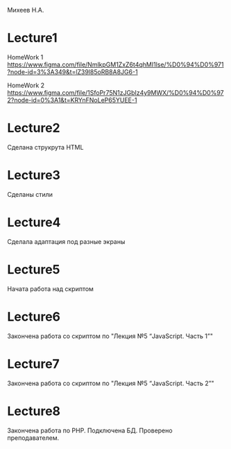 
Михеев Н.А.
# Lecture1

HomeWork 1
https://www.figma.com/file/NmlkpGM1ZxZ6t4qhMI1lse/%D0%94%D0%971?node-id=3%3A349&t=lZ39l85oRB8A8JG6-1

HomeWork 2
https://www.figma.com/file/1SfoPr75N1zJGbIz4y9MWX/%D0%94%D0%972?node-id=0%3A1&t=KRYnFNoLeP65YUEE-1

# Lecture2
Сделана струкрута HTML

# Lecture3
Сделаны стили

# Lecture4
Сделала адаптация под разные экраны

# Lecture5
Начата работа над скриптом

# Lecture6
Закончена работа со скриптом по "Лекция №5 “JavaScript. Часть 1”"

# Lecture7
Закончена работа со скриптом по "Лекция №5 “JavaScript. Часть 2”"

# Lecture8
Закончена работа по PHP. Подключена БД. Проверено преподавателем.
